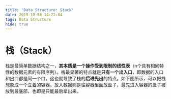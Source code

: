 ```yaml
---
title: 'Data Structure: Stack'
date: 2019-10-30 14:22:04
tags: Data Structure
hide: true
---
```


# 栈（Stack）

栈是最简单数据结构之一，**其本质是一个操作受到限制的线性表**（n个具有相同特性的数据元素的有限序列）。栈最显著的特点就是**只有一个出入口**，即数据的入口和出口都是同一个口，这也就导致了栈的**后进先出**的特点。如下图所示，可以把栈想象成一个立着的容器，放入数据则是往容器里面放盘子，最先进入容器的盘子被放到最底部，也即是只能最后拿出来。

